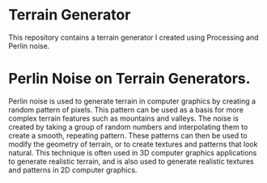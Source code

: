 
# Terrain Generator

This repository contains a terrain generator I created using Processing and Perlin noise.

# Perlin Noise on Terrain Generators.

Perlin noise is used to generate terrain in computer graphics by creating a random pattern of pixels. 
This pattern can be used as a basis for more complex terrain features such as mountains and valleys. 
The noise is created by taking a group of random numbers and interpolating them to create a smooth, repeating pattern. 
These patterns can then be used to modify the geometry of terrain, or to create textures and patterns that look natural. 
This technique is often used in 3D computer graphics applications to generate realistic terrain, 
and is also used to generate realistic textures and patterns in 2D computer graphics.
